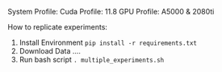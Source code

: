 System Profile: 
Cuda Profile: 11.8
GPU Profile: A5000 & 2080ti


How to replicate experiments:
1. Install Environment
`pip install -r requirements.txt`
2. Download Data
....
3. Run bash script
`. multiple_experiments.sh`
